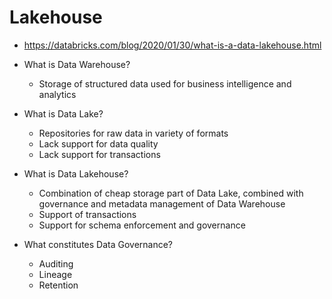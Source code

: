 # Lakehouse

- <https://databricks.com/blog/2020/01/30/what-is-a-data-lakehouse.html>

- What is Data Warehouse?
  - Storage of structured data used for business intelligence and analytics
- What is Data Lake?
  - Repositories for raw data in variety of formats
  - Lack support for data quality
  - Lack support for transactions
- What is Data Lakehouse?
  - Combination of cheap storage part of Data Lake, combined with governance and metadata management of Data Warehouse
  - Support of transactions
  - Support for schema enforcement and governance
- What constitutes Data Governance?
  - Auditing
  - Lineage
  - Retention
